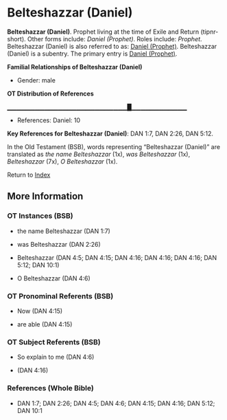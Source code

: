 # Belteshazzar (Daniel)
**Belteshazzar (Daniel)**. 
Prophet living at the time of Exile and Return (tipnr-short). 
Other forms include: 
*Daniel (Prophet)*. 
Roles include: 
_Prophet_. 
Belteshazzar (Daniel) is also referred to as: 
[Daniel (Prophet)](Daniel.3.md). 
Belteshazzar (Daniel) is a subentry. The primary entry is 
[Daniel (Prophet)](Daniel.3.md). 




**Familial Relationships of Belteshazzar (Daniel)**


* Gender: male


**OT Distribution of References**

▁▁▁▁▁▁▁▁▁▁▁▁▁▁▁▁▁▁▁▁▁▁▁▁▁▁█▁▁▁▁▁▁▁▁▁▁▁▁
* References: Daniel: 10



**Key References for Belteshazzar (Daniel)**: 
DAN 1:7, DAN 2:26, DAN 5:12. 


In the Old Testament (BSB), words representing “Belteshazzar (Daniel)” are translated as 
*the name Belteshazzar* (1x), *was Belteshazzar* (1x), *Belteshazzar* (7x), *O Belteshazzar* (1x). 




Return to [Index](00-Index.md)

## More Information

### OT Instances (BSB)

* the name Belteshazzar (DAN 1:7)

* was Belteshazzar (DAN 2:26)

* Belteshazzar (DAN 4:5; DAN 4:15; DAN 4:16; DAN 4:16; DAN 4:16; DAN 5:12; DAN 10:1)

* O Belteshazzar (DAN 4:6)



### OT Pronominal Referents (BSB)

* Now (DAN 4:15)

* are able (DAN 4:15)



### OT Subject Referents (BSB)

* So explain to me (DAN 4:6)

*  (DAN 4:16)



### References (Whole Bible)

* DAN 1:7; DAN 2:26; DAN 4:5; DAN 4:6; DAN 4:15; DAN 4:16; DAN 5:12; DAN 10:1



